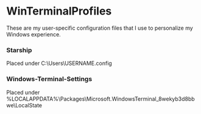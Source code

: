 # WinTerminalProfiles
These are my user-specific configuration files that I use to personalize my Windows experience.

### Starship
Placed under C:\Users\USERNAME\.config

### Windows-Terminal-Settings
Placed under %LOCALAPPDATA%\Packages\Microsoft.WindowsTerminal_8wekyb3d8bbwe\LocalState